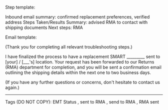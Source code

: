 Step template:


Inbound email summary: confirmed replacement preferences, verified address
Steps Taken/Results Summary: advised RMA to contact with shipping documents
Next steps: RMA


Email template:


(Thank you for completing all relevant troubleshooting steps.)


I have finalized the process to have a replacement SMART _________ sent to [your] / [___'s] location. Your request has been forwarded to our Returns (RMA) department for completion, and you will be sent a confirmation email outlining the shipping details within the next one to two business days.


(If you have any further questions or concerns, don't hesitate to contact us again.)


______________________________________________________________

Tags (DO NOT COPY): EMT Status , sent to RMA , send to RMA , RMA sent